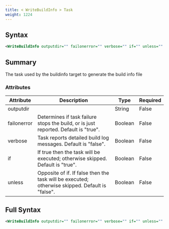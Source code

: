 ```yaml
---
title: < WriteBuildInfo > Task
weight: 1224
---
```

## Syntax
```xml
<WriteBuildInfo outputdir="" failonerror="" verbose="" if="" unless="" />
```
## Summary ##
The task used by the buildinfo target to generate the build info file


### Attributes
| Attribute | Description | Type | Required |
| --------- | ----------- | ---- | -------- |
| outputdir |  | String | False |
| failonerror | Determines if task failure stops the build, or is just reported. Default is &quot;true&quot;. | Boolean | False |
| verbose | Task reports detailed build log messages.  Default is &quot;false&quot;. | Boolean | False |
| if | If true then the task will be executed; otherwise skipped. Default is &quot;true&quot;. | Boolean | False |
| unless | Opposite of if.  If false then the task will be executed; otherwise skipped. Default is &quot;false&quot;. | Boolean | False |

## Full Syntax
```xml
<WriteBuildInfo outputdir="" failonerror="" verbose="" if="" unless="" />
```
